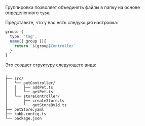 Группировка позволяет объединять файлы в папку на основе определенного `type`.

Представьте, что у вас есть следующая настройка:

```typescript
group: {
  type: 'tag',
  name({ group }){
    return `${group}Controller`
  }
}
```
Это создаст структуру следующего вида:
```
.
├── src/
│   └── petController/
│   │   ├── addPet.ts
│   │   └── getPet.ts
│   └── storeController/
│       ├── createStore.ts
│       └── getStoreById.ts
├── petStore.yaml
├── kubb.config.ts
└── package.json
```
